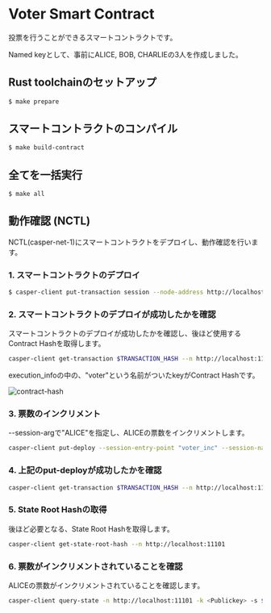 # Voter Smart Contract

投票を行うことができるスマートコントラクトです。

Named keyとして、事前にALICE, BOB, CHARLIEの3人を作成しました。

## Rust toolchainのセットアップ
```bash
$ make prepare
```

## スマートコントラクトのコンパイル
```bash
$ make build-contract
```

## 全てを一括実行
```bash
$ make all
```

## 動作確認 (NCTL)

NCTL(casper-net-1)にスマートコントラクトをデプロイし、動作確認を行います。

### 1. スマートコントラクトのデプロイ

```bash
$ casper-client put-transaction session --node-address http://localhost:11101 --chain-name casper-net-1 --secret-key /casper-nctl/assets/net-1/faucet/secret_key.pem --payment-amount 50000000000 --wasm-path /voter/target/wasm32-unknown-unknown/release/voter-define.wasm --gas-price-tolerance 10 --install-upgrade  --session-entry-point call --standard-payment true
```

### 2. スマートコントラクトのデプロイが成功したかを確認

スマートコントラクトのデプロイが成功したかを確認し、後ほど使用するContract Hashを取得します。

```bash
casper-client get-transaction $TRANSACTION_HASH --n http://localhost:11101 
```

execution_infoの中の、"voter"という名前がついたkeyがContract Hashです。

![contract-hash](./image/contract-hash.png)

### 3. 票数のインクリメント

--session-argで"ALICE"を指定し、ALICEの票数をインクリメントします。

```bash
casper-client put-deploy --session-entry-point "voter_inc" --session-name "voter" --session-arg=candidate_name:"string='ALICE'" --payment-amount 5000000000 --chain-name casper-net-1 --n http://localhost:11101 --secret-key /casper-nctl/assets/net-1/faucet/secret_key.pem
```

### 4. 上記のput-deployが成功したかを確認

```bash
casper-client get-transaction $TRANSACTION_HASH --n http://localhost:11101 
```

### 5. State Root Hashの取得

後ほど必要となる、State Root Hashを取得します。

```bash
casper-client get-state-root-hash --n http://localhost:11101
```

### 6. 票数がインクリメントされていることを確認

ALICEの票数がインクリメントされていることを確認します。

```bash
casper-client query-state -n http://localhost:11101 -k <Publickey> -s $STATE_ROOT_HASH -q "voter/ALICE" | jq -r
```

